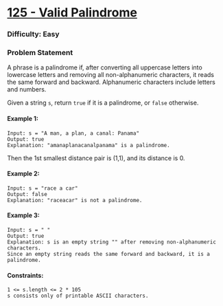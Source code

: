 # [125 - Valid Palindrome](https://leetcode.com/problems/valid-palindrome)
### Difficulty: Easy

### Problem Statement
A phrase is a palindrome if, after converting all uppercase letters into lowercase letters and removing all non-alphanumeric characters, it reads the same forward and backward. Alphanumeric characters include letters and numbers.

Given a string `s`, return `true` if it is a palindrome, or `false` otherwise.

#### Example 1:
```
Input: s = "A man, a plan, a canal: Panama"
Output: true
Explanation: "amanaplanacanalpanama" is a palindrome.
```
Then the 1st smallest distance pair is (1,1), and its distance is 0.
#### Example 2:
```
Input: s = "race a car"
Output: false
Explanation: "raceacar" is not a palindrome.
```
#### Example 3:
```
Input: s = " "
Output: true
Explanation: s is an empty string "" after removing non-alphanumeric characters.
Since an empty string reads the same forward and backward, it is a palindrome.
```

#### Constraints:
```
1 <= s.length <= 2 * 105
s consists only of printable ASCII characters.
```